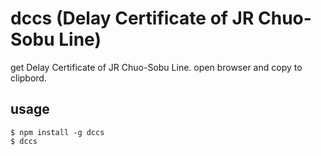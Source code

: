 # dccs (Delay Certificate of JR Chuo-Sobu Line)

get Delay Certificate of JR Chuo-Sobu Line.
open browser and copy to clipbord.


## usage

```
$ npm install -g dccs
$ dccs
```
